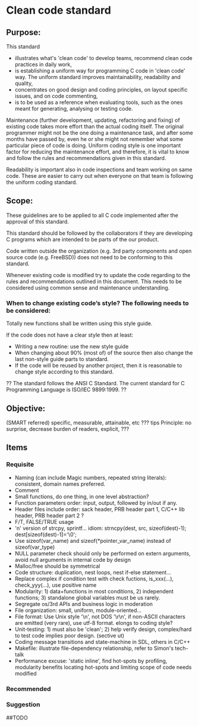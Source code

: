 # Clean code standard

## Purpose: 

This standard

* illustrates what's 'clean code' to develop teams, recommend clean code practices in daily work, 
* is establishing a uniform way for programming C code in 'clean code' way. The uniform standard improves maintainability, readability and quality, 
* concentrates on good design and coding principles, on layout specific issues, and on code commenting, 
* is to be used as a reference when evaluating tools, such as the ones meant for generating, analysing or testing code. 

Maintenance (further development, updating, refactoring and fixing) of existing code takes more effort than the actual coding itself. The original programmer might not be the one doing a maintenance task, and after some months have passed by, even he or she might not remember what some particular piece of code is doing. Uniform coding style is one important factor for reducing the maintenance effort, and therefore, it is vital to know and follow the rules and recommendations given in this standard.

Readability is important also in code inspections and team working on same code. These are easier to carry out when everyone on that team is following the uniform coding standard.

## Scope:

These guidelines are to be applied to all C code implemented after the approval of this standard.

This standard should be followed by the collaborators if they are developing C programs which are intended to be parts of the our product. 

Code written outside the organization (e.g. 3rd party components and open source code (e.g. FreeBSD)) does not need to be conforming to this standard.

Whenever existing code is modified try to update the code regarding to the rules and recommendations outlined in this document. This needs to be considered using common sense and maintenance understanding.

### When to change existing code’s style?  The following needs to be considered:

Totally new functions shall be written using this style guide.

If the code does not have a clear style then at least:

* Writing a new routine: use the new style guide
* When changing about 90% (most of) of the source then also change the last non-style guide parts to standard.
* If the code will be reused by another project, then it is reasonable to change style according to this standard.

?? The standard follows the ANSI C Standard. The current standard for C Programming Language is ISO/IEC 9899:1999. ??


## Objective: 

(SMART referred) specific, measurable, attainable, etc ???
tips Principle: no surprise, decrease burden of readers, explicit, ???

## Items

### Requisite

* Naming (can include Magic numbers, repeated string literals): consistent, domain names preferred.
* Comment
* Small functions, do one thing, in one level abstraction?
* Function parameters order: input, output, followed by in/out if any.
* Header files include order: sack header, PRB header part 1, C/C++ lib header, PRB header part 2 ?
* F/T, FALSE/TRUE usage
* 'n' version of strcpy, sprintf… idiom: strncpy(dest, src, sizeof(dest)-1); dest[sizeof(dest)-1]='\0';
* Use sizeof(var_name) and sizeof(*pointer_var_name) instead of sizeof(var_type)
* NULL parameter check should only be performed on extern arguments, avoid null arguments in internal code by design
* Malloc/free should be symmetrical
* Code structure: duplication, nest loops, nest if-else statement…
* Replace complex if condition test with check fuctions, is_xxx(…), check_yyy(…), use positive name
* Modularity: 1) data+functions in most conditions, 2) independent functions; 3) standalone global variables must be us rarely.
* Segregate os/3rd APIs and business logic in moderation
* File organization: small, uniform, module-oriented…
* File format: Use Unix style '\n', not DOS '\r\n', if non-ASCII characters are emitted (very rare), use utf-8 format. elongs to coding style?
* Unit-testing: 1) must also be 'clean'; 2) help verify design, complex/hard to test code implies poor design. (sective ut)
* Coding message transitions and state-machine in SDL, others in C/C++
* Makefile: illustrate file-dependency relationship, refer to Simon's tech-talk
* Performance excuse: 'static inline', find hot-spots by profiling, modularity benefits locating hot-spots and limiting scope of code needs modified

### Recommended

### Suggestion

##TODO
